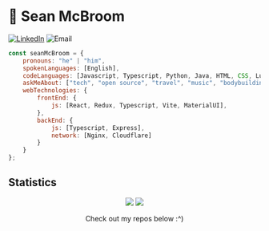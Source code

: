 # 🦋 Sean McBroom

[![LinkedIn](https://img.shields.io/badge/-LinkedIn-blue?style=flat-square&logo=Linkedin&logoColor=white&link=https://www.linkedin.com/in/sean-mcbroom-73bb16221/)](https://www.linkedin.com/in/sean-mcbroom-73bb16221/)
![Email](https://img.shields.io/badge/-Email-red?style=flat-square&logo=Mail.Ru&logoColor=white&link=mailto:sean.mcbroom@outlook.com)


```javascript
const seanMcBroom = {
    pronouns: "he" | "him",
    spokenLanguages: [English],
    codeLanguages: [Javascript, Typescript, Python, Java, HTML, CSS, Lua, Handlebars],
    askMeAbout: ["tech", "open source", "travel", "music", "bodybuilding", "rhythm games"],
    webTechnologies: {
        frontEnd: {
            js: [React, Redux, Typescript, Vite, MaterialUI],
        },
        backEnd: {
            js: [Typescript, Express],
            network: [Nginx, Cloudflare]
        }
    }
};
```

<!--
[![GitHub](https://img.shields.io/badge/-GitHub-black?style=flat-square&logo=github&link=https://github.com/seanmcbroom)](https://github.com/seanmcbroom)

My name is Sean McBroom, I am a computer science enthusiast who is passionate about the field because of the endless possibilities for creativity it offers. I have a natural aptitude for problem-solving and enjoy the challenge of finding unique solutions to complex problems. I am always eager to learn new programming languages and technologies, and constantly experimenting with new ideas and projects. I am also a strong collaborator, and enjoys working with others to bring their ideas to life. Always inspiring others to think outside the box and push the boundaries of what is possible. My ultimate goal is to make a positive impact on the world through my work in computer science.


## Skills

- 😎 **TypeScript**, JavaScript
- 🖥️ **React**, MUI, Web Design
- ⛏️ Linux, command line, Git
- 🌐 Computer Networking


## 💻 Projects

[Showcase your best work and projects. You can do this by adding screenshots, links, or embeds of your projects.]
-->

## Statistics

<div align="center" display="flex" flex-direction: "column">
  <img src="https://github-readme-stats.vercel.app/api/?username=seanmcbroom&layout=compact&theme=dark" />
  <img src="https://github-readme-stats.vercel.app/api/top-langs/?username=seanmcbroom&layout=compact&theme=dark" />
</div>

<p align="center">
  Check out my repos below :^)
</p>
